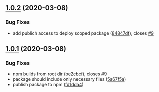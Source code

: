 ## [1.0.2](https://github.com/steven-r/yup-i18n-de/compare/v1.0.1...v1.0.2) (2020-03-08)


### Bug Fixes

* add publich access to deploy scoped package ([84847df](https://github.com/steven-r/yup-i18n-de/commit/84847dfcacc6ad8d1fb773e2bf9dd07fa286c28a)), closes [#9](https://github.com/steven-r/yup-i18n-de/issues/9)

## [1.0.1](https://github.com/steven-r/yup-i18n-de/compare/v1.0.0...v1.0.1) (2020-03-08)


### Bug Fixes

* npm builds from root dir ([be2cbcf](https://github.com/steven-r/yup-i18n-de/commit/be2cbcf5c868ff3d07aadd39f37101b306afeb6f)), closes [#9](https://github.com/steven-r/yup-i18n-de/issues/9)
* package should include only necessary files ([5a67f5a](https://github.com/steven-r/yup-i18n-de/commit/5a67f5a90e40d7e85e088148bb7b1a88d352b1e6))
* publish package to npm ([fd1dda4](https://github.com/steven-r/yup-i18n-de/commit/fd1dda4366deb882d0a411daa45ba9e4937d8831))
